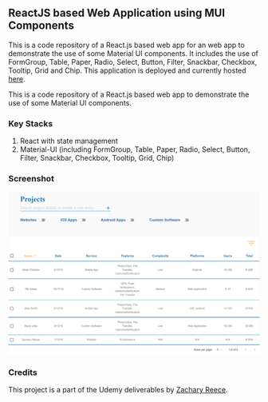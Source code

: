 ## ReactJS based Web Application using MUI Components
This is a code repository of a React.js based web app for an web app to demonstrate the use of some Material UI components. It includes the use of FormGroup, Table, Paper, Radio, Select, Button, Filter, Snackbar, Checkbox, Tooltip, Grid and Chip. This application is deployed and currently hosted [here](https://mui-demo-app.netlify.app/).

This is a code repository of a React.js based web app to demonstrate the use of some Material UI components.

### Key Stacks
1. React with state management
2. Material-UI (including FormGroup, Table, Paper, Radio, Select, Button, Filter, Snackbar, Checkbox, Tooltip, Grid, Chip)

### Screenshot
![image](https://github.com/zhenyu92/material-ui-components/blob/main/screenshot.PNG)

### Credits
This project is a part of the Udemy deliverables by [Zachary Reece](https://www.udemy.com/course/implement-high-fidelity-designs-with-material-ui-and-reactjs/).
